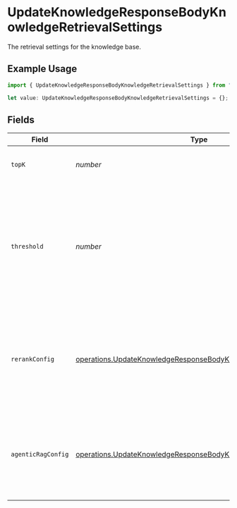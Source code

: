 # UpdateKnowledgeResponseBodyKnowledgeRetrievalSettings

The retrieval settings for the knowledge base.

## Example Usage

```typescript
import { UpdateKnowledgeResponseBodyKnowledgeRetrievalSettings } from "@orq-ai/node/models/operations";

let value: UpdateKnowledgeResponseBodyKnowledgeRetrievalSettings = {};
```

## Fields

| Field                                                                                                                                              | Type                                                                                                                                               | Required                                                                                                                                           | Description                                                                                                                                        |
| -------------------------------------------------------------------------------------------------------------------------------------------------- | -------------------------------------------------------------------------------------------------------------------------------------------------- | -------------------------------------------------------------------------------------------------------------------------------------------------- | -------------------------------------------------------------------------------------------------------------------------------------------------- |
| `topK`                                                                                                                                             | *number*                                                                                                                                           | :heavy_minus_sign:                                                                                                                                 | The number of results to return from the search.                                                                                                   |
| `threshold`                                                                                                                                        | *number*                                                                                                                                           | :heavy_minus_sign:                                                                                                                                 | The threshold value used to filter the search results, only documents with a relevance score greater than the threshold will be returned           |
| `rerankConfig`                                                                                                                                     | [operations.UpdateKnowledgeResponseBodyKnowledgeRerankConfig](../../models/operations/updateknowledgeresponsebodyknowledgererankconfig.md)         | :heavy_minus_sign:                                                                                                                                 | The rerank configuration for the knowledge base. In case the model is provided it will be used to enhance the search precision.                    |
| `agenticRagConfig`                                                                                                                                 | [operations.UpdateKnowledgeResponseBodyKnowledgeAgenticRagConfig](../../models/operations/updateknowledgeresponsebodyknowledgeagenticragconfig.md) | :heavy_minus_sign:                                                                                                                                 | The Agentic RAG configuration for the knowledge base. If `null` is provided, Agentic RAG will be disabled.                                         |